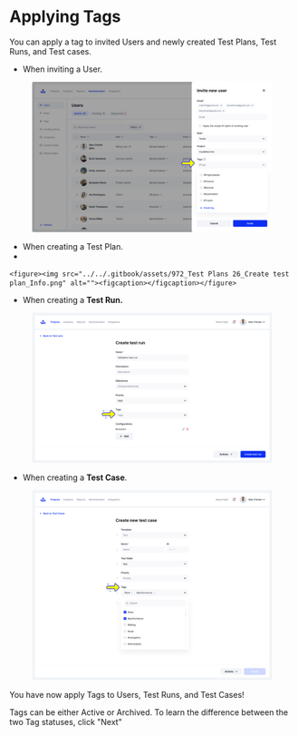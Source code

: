 # Applying Tags

You can apply a tag to invited Users and newly created Test Plans, Test Runs, and Test cases.&#x20;

* When inviting a User.

<figure><img src="../../.gitbook/assets/39_Users list - Invite new user - Filled (1).png" alt=""><figcaption></figcaption></figure>

* When creating a Test Plan.
*

    <figure><img src="../../.gitbook/assets/972_Test Plans 26_Create test plan_Info.png" alt=""><figcaption></figcaption></figure>
* When creating a **Test Run.**&#x20;

<figure><img src="../../.gitbook/assets/Test runs - Create test run 4.png" alt=""><figcaption></figcaption></figure>

* When creating a **Test Case**.

<figure><img src="../../.gitbook/assets/793_Test Cases 63_Create new test case (3).png" alt=""><figcaption></figcaption></figure>

You have now apply Tags to Users, Test Runs, and Test Cases!

Tags can be either Active or Archived. To learn the difference between the two Tag statuses, click "Next"&#x20;
